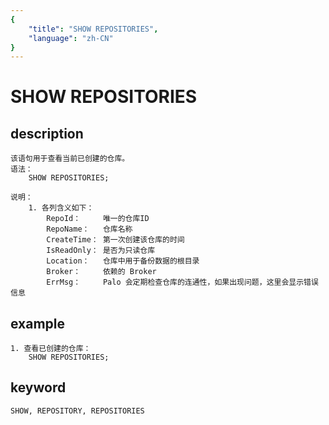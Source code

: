 ```yaml
---
{
    "title": "SHOW REPOSITORIES",
    "language": "zh-CN"
}
---
```


<!-- 
Licensed to the Apache Software Foundation (ASF) under one
or more contributor license agreements.  See the NOTICE file
distributed with this work for additional information
regarding copyright ownership.  The ASF licenses this file
to you under the Apache License, Version 2.0 (the
"License"); you may not use this file except in compliance
with the License.  You may obtain a copy of the License at

  http://www.apache.org/licenses/LICENSE-2.0

Unless required by applicable law or agreed to in writing,
software distributed under the License is distributed on an
"AS IS" BASIS, WITHOUT WARRANTIES OR CONDITIONS OF ANY
KIND, either express or implied.  See the License for the
specific language governing permissions and limitations
under the License.
-->

# SHOW REPOSITORIES

## description

    该语句用于查看当前已创建的仓库。
    语法：
        SHOW REPOSITORIES;
        
    说明：
        1. 各列含义如下：
            RepoId：     唯一的仓库ID
            RepoName：   仓库名称
            CreateTime： 第一次创建该仓库的时间
            IsReadOnly： 是否为只读仓库
            Location：   仓库中用于备份数据的根目录
            Broker：     依赖的 Broker
            ErrMsg：     Palo 会定期检查仓库的连通性，如果出现问题，这里会显示错误信息

## example

    1. 查看已创建的仓库：
        SHOW REPOSITORIES;

## keyword

    SHOW, REPOSITORY, REPOSITORIES
